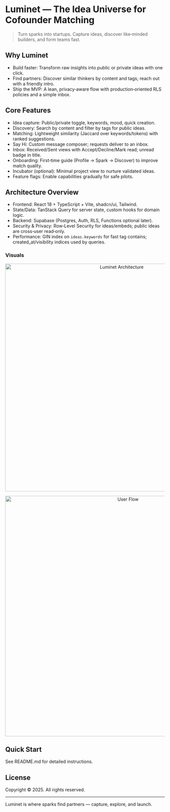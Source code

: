# Luminet — The Idea Universe for Cofounder Matching

> Turn sparks into startups. Capture ideas, discover like‑minded builders, and form teams fast.

## Why Luminet
- Build faster: Transform raw insights into public or private ideas with one click.
- Find partners: Discover similar thinkers by content and tags; reach out with a friendly intro.
- Ship the MVP: A lean, privacy‑aware flow with production‑oriented RLS policies and a simple inbox.

## Core Features
- Idea capture: Public/private toggle, keywords, mood, quick creation.
- Discovery: Search by content and filter by tags for public ideas.
- Matching: Lightweight similarity (Jaccard over keywords/tokens) with ranked suggestions.
- Say Hi: Custom message composer; requests deliver to an inbox.
- Inbox: Received/Sent views with Accept/Decline/Mark read; unread badge in title.
- Onboarding: First‑time guide (Profile → Spark → Discover) to improve match quality.
- Incubator (optional): Minimal project view to nurture validated ideas.
- Feature flags: Enable capabilities gradually for safe pilots.

## Architecture Overview
- Frontend: React 18 + TypeScript + Vite, shadcn/ui, Tailwind.
- State/Data: TanStack Query for server state, custom hooks for domain logic.
- Backend: Supabase (Postgres, Auth, RLS, Functions optional later).
- Security & Privacy: Row‑Level Security for ideas/embeds; public ideas are cross‑user read‑only.
- Performance: GIN index on `ideas.keywords` for fast tag contains; created_at/visibility indices used by queries.

### Visuals
<p align="center">
  <img src="docs/images/architecture.svg" alt="Luminet Architecture" width="720" />
</p>

<p align="center">
  <img src="docs/images/user-flow.svg" alt="User Flow" width="760" />
</p>

## Quick Start
See README.md for detailed instructions.

## License
Copyright © 2025. All rights reserved.

---
Luminet is where sparks find partners — capture, explore, and launch.
